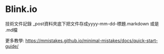 # Blink.io
技術文件記錄
\_post資料夾底下把文件存成yyyy-mm-dd-標題.markdown 或是 .md檔

更多教學:
https://mmistakes.github.io/minimal-mistakes/docs/quick-start-guide/
